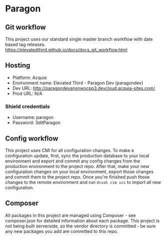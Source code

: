 # Paragon

## Git workflow

This project uses our standard single master branch workflow with date based tag releases. https://elevatedthird.github.io/docs/docs_git_workflow.html

## Hosting

* Platform: Acquia
* Environment name: Elevated Third - Paragon Dev (paragondev)
* Dev URL: http://paragondevansnwocpp3.devcloud.acquia-sites.com/
* Prod URL: N/A

### Shield credentials

* Username: paragon
* Password: 3ditParagon

## Config workflow

This project uses CMI for all configuration changes. To make a configuration
update, first, sync the production database to your local environment and export and commit any config changes from the production environment to the project repo. After that, make your new configuration changes on your local environment, export those changes and commit them to the project repo. Once you're finished push those changes to the remote environment and run `drush cim vcs` to import all new configuration.


## Composer

All packages in this project are managed using Composer - see composer.json for detailed information about each package. This project is not being built serverside, so the vendor directory is committed - be sure any new packages you add are committed to this repo.